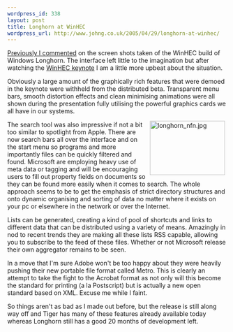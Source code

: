 ```yaml
--- 
wordpress_id: 338
layout: post
title: Longhorn at WinHEC
wordpress_url: http://www.johng.co.uk/2005/04/29/longhorn-at-winhec/
---
```

<a href="http://www.johng.co.uk/2005/04/27/longhorns-fugly-interface/" target="_self">Previously I commented</a> on the screen shots taken of the WinHEC build of Windows Longhorn. The interface left little to the imagination but after watching the <a href="http://www.microsoft.com/whdc/winhec/keynote05.mspx" target="_self">WinHEC keynote</a> I am a little more upbeat about the situation. <p>Obviously a large amount of the graphically rich features that were demoed in the keynote were withheld from the distributed beta. Transparent menu bars, smooth distortion effects and clean minimising animations were all shown during the presentation fully utilising the powerful graphics cards we all have in our systems.</p>  <p><img width="172" vspace="0" hspace="5" height="124" border="0" align="right" title="longhorn_nfn.jpg" alt="longhorn_nfn.jpg" src="http://www.johng.co.uk/wp-content/images/longhorn_nfn.jpg" />The search tool was also impressive if not a bit too similar to spotlight from Apple. There are now search bars all over the interface and on the start menu so programs and more importantly files can be quickly filtered and found. Microsoft are employing heavy use of meta data or tagging and will be encouraging users to fill out property fields on documents so they can be found more easily when it comes to search. The whole approach seems to be to get the emphasis of strict directory structures and onto dynamic organising and sorting of data no matter where it exists on your pc or elsewhere in the network or over the Internet.</p>  <p>Lists can be generated, creating a kind of pool of shortcuts and links to different data that can be distributed using a variety of means. Amazingly in nod to recent trends they are making all these lists RSS capable, allowing you to subscribe to the feed of these files. Whether or not Microsoft release their own aggregator remains to be seen.</p>  <p>In a move that I'm sure Adobe won't be too happy about they were heavily pushing their new portable file format called Metro. This is clearly an attempt to take the fight to the Acrobat format as not only will this become the standard for printing (a la Postscript) but is actually a new open standard based on XML. Excuse me while I faint.</p>  <p>So things aren't as bad as I made out before, but the release is still along way off and Tiger has many of these features already available today whereas Longhorn still has a good 20 months of development left.</p>
